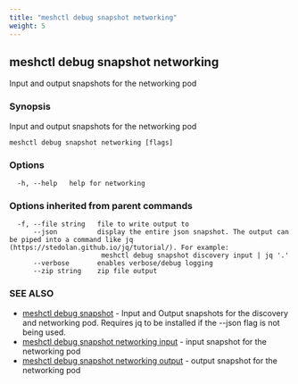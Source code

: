 ```yaml
---
title: "meshctl debug snapshot networking"
weight: 5
---
```

## meshctl debug snapshot networking

Input and output snapshots for the networking pod

### Synopsis

Input and output snapshots for the networking pod

```
meshctl debug snapshot networking [flags]
```

### Options

```
  -h, --help   help for networking
```

### Options inherited from parent commands

```
  -f, --file string   file to write output to
      --json          display the entire json snapshot. The output can be piped into a command like jq (https://stedolan.github.io/jq/tutorial/). For example:
                       meshctl debug snapshot discovery input | jq '.'
      --verbose       enables verbose/debug logging
      --zip string    zip file output
```

### SEE ALSO

* [meshctl debug snapshot](../meshctl_debug_snapshot)	 - Input and Output snapshots for the discovery and networking pod. Requires jq to be installed if the --json flag is not being used.
* [meshctl debug snapshot networking input](../meshctl_debug_snapshot_networking_input)	 - input snapshot for the networking pod
* [meshctl debug snapshot networking output](../meshctl_debug_snapshot_networking_output)	 - output snapshot for the networking pod

